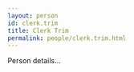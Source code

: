 ```yaml
---
layout: person
id: clerk.trim
title: Clerk Trim
permalink: people/clerk.trim.html
---
```


Person details...